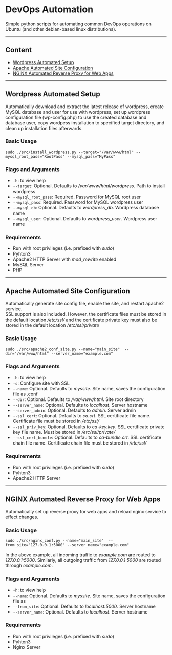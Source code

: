 # DevOps Automation
Simple python scripts for automating common DevOps operations on Ubuntu 
(and other debian-based linux distributions).

-------------------------------------------------------------------------------
## Content
- [Wordpress Automated Setup](#Wordpress-Automated-Setup)  
- [Apache Automated Site Configuration](#Apache-Automated-Site-Configuration)  
- [NGINX Automated Reverse Proxy for Web Apps](#NGINX-Automated-Reverse-Proxy-for-Web-Apps)  

-------------------------------------------------------------------------------
## Wordpress Automated Setup
Automatically download and extract the latest release of wordpress, 
create MySQL database and user for use with wordpress, 
set up wordpress configuration file (wp-config.php) to use the created database 
and database user, 
copy wordpess installation to specified target directory, 
and clean up installation files afterwards.

### Basic Usage
```shell
sudo ./src/install_wordpress.py --target="/var/www/html" --mysql_root_pass="RootPass" --mysql_pass="MyPass"
```

### Flags and Arguments
- ```-h```: to view help
- ```--target```: Optional. Defaults to */var/www/html/wordpress*. Path to install wordpress
- ```--mysql_root_pass```: Required. Password for MySQL root user
- ```--mysql_pass```: Required. Password for MySQL wordpress user
- ```--mysql_db```: Optional. Defaults to *wordpress_db*. Wordpress database name
- ```--mysql_user```: Optional. Defaults to *wordpress_user*. Wordpress user name

### Requirements
- Run with root privileges (i.e. prefixed with *sudo*)
- Pyhton3
- Apache2 HTTP Server with *mod_rewrite* enabled
- MySQL Server
- PHP

-------------------------------------------------------------------------------
## Apache Automated Site Configuration
Automatically generate site config file, enable the site, 
and restart apache2 service.  
SSL support is also included. However, the certificate files must be 
stored in the default location */etc/ssl/* and the certificate private key must 
also be stored in the default location */etc/ssl/private*


### Basic Usage
```shell
sudo ./src/apache2_conf_site.py --name="main_site"  --dir="/var/www/html" --server_name="example.com"
```

### Flags and Arguments
- ```-h```: to view help
- ```-s```: Configure site with SSL
- ```--name```: Optional. Defaults to *myssite*. 
Site name, saves the configuration file as <name>.conf
- ```--dir```: Optional. Defaults to */var/www/html*. Site root directory
- ```--server_name```: Optional. Defaults to *localhost*. Server hostname
- ```--server_admin```: Optional. Defaults to *admin*. Server admin
- ```--ssl_cert```: Optional. Defaults to *ca.crt*. SSL certificate file name. 
Certificate file must be stored in */etc/ssl/*
- ```--ssl_priv_key```: Optional. Defaults to *ca-key.key*. SSL certificate 
private key file name. Must be stored in */etc/ssl/private/*
- ```--ssl_cert_bundle```: Optional. Defaults to *ca-bundle.crt*. SSL certificate 
chain file name. Certificate chain file must be stored in */etc/ssl/*

### Requirements
- Run with root privileges (i.e. prefixed with *sudo*)
- Pyhton3
- Apache2 HTTP Server 


-------------------------------------------------------------------------------
## NGINX Automated Reverse Proxy for Web Apps
Automatically set up reverse proxy for web apps and reload nginx service to effect changes.  

### Basic Usage
```shell
sudo ./src/nginx_conf.py --name="main_site"  --from_site="127.0.0.1:5000" --server_name="example.com"
```

In the above example, all incoming traffic to *example.com* are routed to *127.0.0.1:5000*. 
Similarly, all outgoing traffic from *127.0.0.1:5000* are routed through *example.com*.

### Flags and Arguments
- ```-h```: to view help
- ```--name```: Optional. Defaults to *myssite*. 
Site name, saves the configuration file as <name>
- ```--from_site```: Optional. Defaults to *localhost:5000*. Server hostname
- ```--server_name```: Optional. Defaults to *localhost*. Server hostname

### Requirements
- Run with root privileges (i.e. prefixed with *sudo*)
- Pyhton3
- Nginx Server
